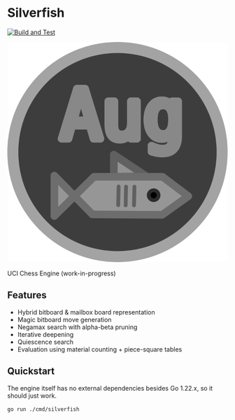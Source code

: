 # Silverfish
[![Build and Test](https://github.com/carpetmaker3162/silverfish/actions/workflows/go.yml/badge.svg)](https://github.com/carpetmaker3162/silverfish/actions/workflows/go.yml)

![Logo](https://raw.githubusercontent.com/carpetmaker3162/silverfish/refs/heads/master/logo.svg)

UCI Chess Engine (work-in-progress)

## Features

- Hybrid bitboard & mailbox board representation
- Magic bitboard move generation
- Negamax search with alpha-beta pruning
- Iterative deepening
- Quiescence search
- Evaluation using material counting + piece-square tables

## Quickstart

The engine itself has no external dependencies besides Go 1.22.x, so it should just work.

```bash
go run ./cmd/silverfish
```
